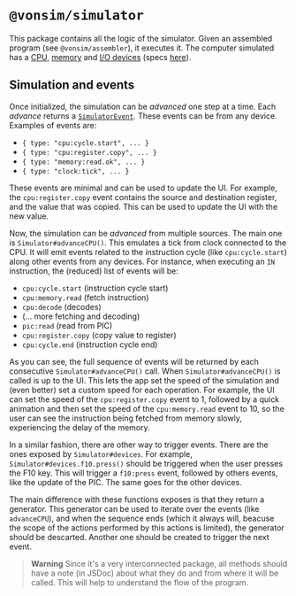 # `@vonsim/simulator`

This package contains all the logic of the simulator. Given an assembled program (see `@vonsim/assembler`), it executes it. The computer simulated has a [CPU](./src/cpu/index.ts), [memory](./src/memory.ts) and [I/O devices](./src/io/configurations/index.ts) (specs [here](https://vonsim.github.io/docs/)).

## Simulation and events

Once initialized, the simulation can be _advanced_ one step at a time. Each _advance_ returns a [`SimulatorEvent`](./src/events.ts). These events can be from any device. Examples of events are:

- `{ type: "cpu:cycle.start", ... }`
- `{ type: "cpu:register.copy", ... }`
- `{ type: "memory:read.ok", ... }`
- `{ type: "clock:tick", ... }`

These events are minimal and can be used to update the UI. For example, the `cpu:register.copy` event contains the source and destination register, and the value that was copied. This can be used to update the UI with the new value.

Now, the simulation can be _advanced_ from multiple sources. The main one is `Simulator#advanceCPU()`. This emulates a tick from clock connected to the CPU. It will emit events related to the instruction cycle (like `cpu:cycle.start`) along other events from any devices. For instance, when executing an `IN` instruction, the (reduced) list of events will be:

- `cpu:cycle.start` (instruction cycle start)
- `cpu:memory.read` (fetch instruction)
- `cpu:decode` (decodes)
- (... more fetching and decoding)
- `pic:read` (read from PIC)
- `cpu:register.copy` (copy value to register)
- `cpu:cycle.end` (instruction cycle end)

As you can see, the full sequence of events will be returned by each consecutive `Simulator#advanceCPU()` call. When `Simulator#advanceCPU()` is called is up to the UI. This lets the app set the speed of the simulation and (even better) set a custom speed for each operation. For example, the UI can set the speed of the `cpu:register.copy` event to 1, followed by a quick animation and then set the speed of the `cpu:memory.read` event to 10, so the user can see the instruction being fetched from memory slowly, experiencing the delay of the memory.

In a similar fashion, there are other way to trigger events. There are the ones exposed by `Simulator#devices`. For example, `Simulator#devices.f10.press()` should be triggered when the user presses the F10 key. This will trigger a `f10:press` event, followed by others events, like the update of the PIC. The same goes for the other devices.

The main difference with these functions exposes is that they return a generator. This generator can be used to iterate over the events (like `advanceCPU`), and when the sequence ends (which it always will, beacuse the scope of the actions performed by this actions is limited), the generator should be descarted. Another one should be created to trigger the next event.

> **Warning**
> Since it's a very interconnected package, all methods should have a note (in JSDoc) about what they do and from where it will be called. This will help to understand the flow of the program.
